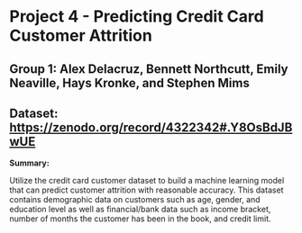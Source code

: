 # **Project 4** - Predicting Credit Card Customer Attrition
## **Group 1:** Alex Delacruz, Bennett Northcutt, Emily Neaville, Hays Kronke, and Stephen Mims
## **Dataset:** https://zenodo.org/record/4322342#.Y8OsBdJBwUE

**Summary:**

Utilize the credit card customer dataset to build a machine learning model that can predict customer attrition with reasonable accuracy. This dataset contains demographic data on customers such as age, gender, and education level as well as financial/bank data such as income bracket, number of months the customer has been in the book, and credit limit. 

